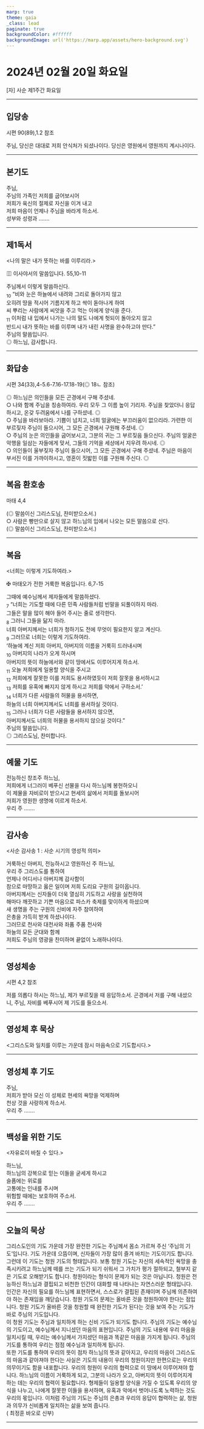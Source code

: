 ```yaml
---
marp: true
theme: gaia
_class: lead
paginate: true
backgroundColor: #ffffff
backgroundImage: url('https://marp.app/assets/hero-background.svg')
---
```


# 2024년 02월 20일 화요일

[자] 사순 제1주간 화요일  




---

## 입당송

시편 90(89),1.2 참조

주님, 당신은 대대로 저희 안식처가 되셨나이다. 당신은 영원에서 영원까지 계시나이다.  
  


---

## 본기도

주님,  
주님의 가족인 저희를 굽어보시어  
저희가 육신의 절제로 자신을 이겨 내고  
저희 마음이 언제나 주님을 바라게 하소서.  
성부와 성령과 …….  
  


---

## 제1독서

<나의 말은 내가 뜻하는 바를 이루리라.>

▥ 이사야서의 말씀입니다. 55,10-11

주님께서 이렇게 말씀하신다.  
<sub>10</sub> “비와 눈은 하늘에서 내려와 그리로 돌아가지 않고  
오히려 땅을 적시어 기름지게 하고 싹이 돋아나게 하여  
씨 뿌리는 사람에게 씨앗을 주고 먹는 이에게 양식을 준다.  
<sub>11</sub> 이처럼 내 입에서 나가는 나의 말도 나에게 헛되이 돌아오지 않고  
반드시 내가 뜻하는 바를 이루며 내가 내린 사명을 완수하고야 만다.”  
주님의 말씀입니다.  
◎ 하느님, 감사합니다.  
  


---

## 화답송

시편 34(33),4-5.6-7.16-17.18-19(◎ 18ㄴ 참조)

◎ 하느님은 의인들을 모든 곤경에서 구해 주셨네.  
○ 나와 함께 주님을 칭송하여라. 우리 모두 그 이름 높이 기리자. 주님을 찾았더니 응답하시고, 온갖 두려움에서 나를 구하셨네. ◎  
○ 주님을 바라보아라. 기쁨이 넘치고, 너희 얼굴에는 부끄러움이 없으리라. 가련한 이 부르짖자 주님이 들으시어, 그 모든 곤경에서 구원해 주셨네. ◎  
○ 주님의 눈은 의인들을 굽어보시고, 그분의 귀는 그 부르짖음 들으신다. 주님의 얼굴은 악행을 일삼는 자들에게 맞서, 그들의 기억을 세상에서 지우려 하시네. ◎  
○ 의인들이 울부짖자 주님이 들으시어, 그 모든 곤경에서 구해 주셨네. 주님은 마음이 부서진 이를 가까이하시고, 영혼이 짓밟힌 이를 구원해 주신다. ◎  
  


---

## 복음 환호송

마태 4,4

(◎ 말씀이신 그리스도님, 찬미받으소서.)  
○ 사람은 빵만으로 살지 않고 하느님의 입에서 나오는 모든 말씀으로 산다.  
(◎ 말씀이신 그리스도님, 찬미받으소서.)  
  


---

## 복음

<너희는 이렇게 기도하여라.>

✠ 마태오가 전한 거룩한 복음입니다. 6,7-15

그때에 예수님께서 제자들에게 말씀하셨다.  
<sub>7</sub> “너희는 기도할 때에 다른 민족 사람들처럼 빈말을 되풀이하지 마라.  
그들은 말을 많이 해야 들어 주시는 줄로 생각한다.  
<sub>8</sub> 그러니 그들을 닮지 마라.  
너희 아버지께서는 너희가 청하기도 전에 무엇이 필요한지 알고 계신다.  
<sub>9</sub> 그러므로 너희는 이렇게 기도하여라.  
‘하늘에 계신 저희 아버지, 아버지의 이름을 거룩히 드러내시며  
<sub>10</sub> 아버지의 나라가 오게 하시며  
아버지의 뜻이 하늘에서와 같이 땅에서도 이루어지게 하소서.  
<sub>11</sub> 오늘 저희에게 일용할 양식을 주시고  
<sub>12</sub> 저희에게 잘못한 이를 저희도 용서하였듯이 저희 잘못을 용서하시고  
<sub>13</sub> 저희를 유혹에 빠지지 않게 하시고 저희를 악에서 구하소서.’  
<sub>14</sub> 너희가 다른 사람들의 허물을 용서하면,  
하늘의 너희 아버지께서도 너희를 용서하실 것이다.  
<sub>15</sub> 그러나 너희가 다른 사람들을 용서하지 않으면,  
아버지께서도 너희의 허물을 용서하지 않으실 것이다.”  
주님의 말씀입니다.  
◎ 그리스도님, 찬미합니다.  
  


---

## 예물 기도

전능하신 창조주 하느님,  
저희에게 너그러이 베푸신 선물을 다시 하느님께 봉헌하오니  
이 제물을 자비로이 받으시고 현세의 삶에서 저희를 돌보시어  
저희가 영원한 생명에 이르게 하소서.  
우리 주 …….  
  


---

## 감사송

<사순 감사송 1 : 사순 시기의 영성적 의미>

거룩하신 아버지, 전능하시고 영원하신 주 하느님,  
우리 주 그리스도를 통하여  
언제나 어디서나 아버지께 감사함이  
참으로 마땅하고 옳은 일이며 저희 도리요 구원의 길이옵니다.  
아버지께서는 신자들이 더욱 열심히 기도하고 사랑을 실천하여  
해마다 깨끗하고 기쁜 마음으로 파스카 축제를 맞이하게 하셨으며  
새 생명을 주는 구원의 신비에 자주 참여하여  
은총을 가득히 받게 하셨나이다.  
그러므로 천사와 대천사와 좌품 주품 천사와  
하늘의 모든 군대와 함께  
저희도 주님의 영광을 찬미하며 끝없이 노래하나이다.  
  


---

## 영성체송

시편 4,2 참조

저를 의롭다 하시는 하느님, 제가 부르짖을 때 응답하소서. 곤경에서 저를 구해 내셨으니, 주님, 자비를 베푸시어 제 기도를 들으소서.  
  


---

## 영성체 후 묵상

<그리스도와 일치를 이루는 가운데 잠시 마음속으로 기도합시다.>  


---

## 영성체 후 기도

주님,  
저희가 받아 모신 이 성체로 현세의 욕망을 억제하며  
천상 것을 사랑하게 하소서.  
우리 주 …….  
  


---

## 백성을 위한 기도

<자유로이 바칠 수 있다.>

하느님,  
하느님의 강복으로 믿는 이들을 굳세게 하시고  
슬픔에는 위로를  
고통에는 인내를 주시며  
위험할 때에는 보호하여 주소서.  
우리 주 …….  
  


---

## 오늘의 묵상

그리스도인의 기도 가운데 가장 완전한 기도는 주님께서 몸소 가르쳐 주신 ‘주님의 기도’입니다. 기도 가운데 으뜸이며, 신자들이 가장 많이 즐겨 바치는 기도이기도 합니다. 그런데 이 기도는 청원 기도의 형태입니다. 보통 청원 기도는 자신의 세속적인 욕망을 충족시키려고 하느님께 떼를 쓰는 기도가 되기 쉬워서 그 가치가 평가 절하되고, 철부지 같은 기도로 오해받기도 합니다. 청원이라는 형식이 문제가 되는 것은 아닙니다. 청원은 전능하신 하느님과 결핍되고 비천한 인간이 대화할 때 나타나는 자연스러운 형태입니다. 인간은 자신의 필요를 하느님께 표현하면서, 스스로가 결핍된 존재이며 주님께 의존하여야 하는 존재임을 깨닫습니다. 청원 기도의 문제는 올바른 것을 청원하여야 한다는 점입니다. 청원 기도가 올바른 것을 청원할 때 완전한 기도가 된다는 것을 보여 주는 기도가 바로 주님의 기도입니다.  
이 청원 기도는 주님과 일치하게 하는 신비 기도가 되기도 합니다. 주님의 기도는 예수님의 기도이고, 예수님께서 지니셨던 마음의 표현입니다. 주님의 기도 내용에 우리 마음을 일치시킬 때, 우리는 예수님께서 가지셨던 마음과 똑같은 마음을 가지게 됩니다. 주님의 기도를 통하여 우리는 점점 예수님과 일치하게 됩니다.  
또한 기도를 통하여 우리의 뜻이 점차 하느님의 뜻과 같아지고, 우리의 마음이 그리스도의 마음과 같아져야 한다는 사실은 기도의 내용이 우리의 청원이지만 한편으로는 우리의 의무이기도 함을 내포합니다. 우리의 청원이 우리의 협력으로 이 땅에서 이루어져야 합니다. 하느님의 이름이 거룩하게 되고, 그분의 나라가 오고, 아버지의 뜻이 이루어지게 하는 데는 우리의 협력이 필요합니다. 형제들이 일용할 양식을 가질 수 있도록 우리의 양식을 나누고, 나에게 잘못한 이들을 용서하며, 유혹과 악에서 벗어나도록 노력하는 것도 우리의 몫입니다. 이처럼 주님의 기도는 주님의 은총과 우리의 응답이 협력하는 삶, 청원과 의무가 신비롭게 일치하는 삶을 보여 줍니다.  
(	최정훈 바오로 신부)  


---
